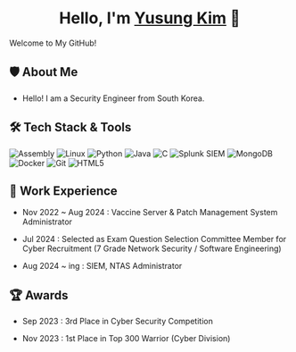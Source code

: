 <h1 align="center">Hello, I'm <a href="https://github.com/kimyusung">Yusung Kim</a> 👋</h1>

Welcome to My GitHub!

🛡️ About Me
---
- Hello! I am a Security Engineer from South Korea.

🛠️ Tech Stack & Tools
---
![Assembly](https://img.shields.io/badge/Assembly-525252?style=for-the-badge&logo=AssemblyScript&logoColor=white)
![Linux](https://img.shields.io/badge/Linux-FCC624?style=for-the-badge&logo=linux&logoColor=black)
![Python](https://img.shields.io/badge/Python-3776AB?style=for-the-badge&logo=python&logoColor=white)
![Java](https://img.shields.io/badge/Java-007396?style=for-the-badge&logo=java&logoColor=white)
![C](https://img.shields.io/badge/C-239120?style=for-the-badge&logo=c&logoColor=white)
![Splunk SIEM](https://img.shields.io/badge/Splunk%20SIEM-00A300?style=for-the-badge&logo=splunk&logoColor=white)
![MongoDB](https://img.shields.io/badge/MongoDB-47A248?style=for-the-badge&logo=mongodb&logoColor=white)
![Docker](https://img.shields.io/badge/Docker-2496ED?style=for-the-badge&logo=docker&logoColor=white)
![Git](https://img.shields.io/badge/Git-F05032?style=for-the-badge&logo=git&logoColor=white)
![HTML5](https://img.shields.io/badge/HTML5-E34F26?style=for-the-badge&logo=html5&logoColor=white)



📌 Work Experience
---
- Nov 2022 ~ Aug 2024 : Vaccine Server & Patch Management System Administrator

- Jul 2024 : Selected as Exam Question Selection Committee Member for Cyber Recruitment (7 Grade Network Security / Software Engineering)

- Aug 2024 ~ ing : SIEM, NTAS Administrator

🏆 Awards
---
- Sep 2023 : 3rd Place in Cyber Security Competition

- Nov 2023 : 1st Place in Top 300 Warrior (Cyber Division)
